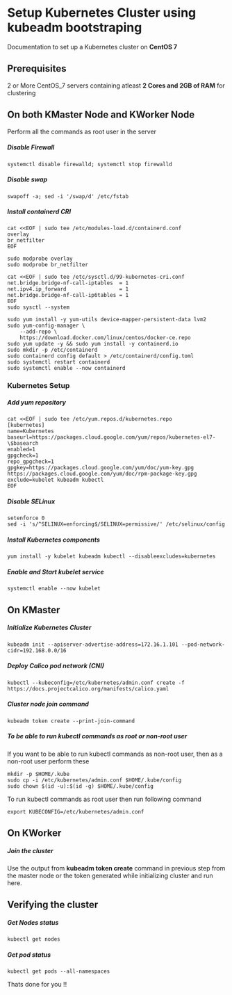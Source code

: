 # Setup Kubernetes Cluster using kubeadm bootstraping
Documentation to set up a Kubernetes cluster on __CentOS 7__

## Prerequisites
2 or More CentOS_7 servers containing atleast __2 Cores and 2GB of RAM__ for clustering 

## On both KMaster Node and KWorker Node
Perform all the commands as root user in the server

##### Disable Firewall
```
systemctl disable firewalld; systemctl stop firewalld
```
##### Disable swap
```
swapoff -a; sed -i '/swap/d' /etc/fstab
```
##### Install containerd CRI
```
cat <<EOF | sudo tee /etc/modules-load.d/containerd.conf
overlay
br_netfilter
EOF

sudo modprobe overlay
sudo modprobe br_netfilter

cat <<EOF | sudo tee /etc/sysctl.d/99-kubernetes-cri.conf
net.bridge.bridge-nf-call-iptables  = 1
net.ipv4.ip_forward                 = 1
net.bridge.bridge-nf-call-ip6tables = 1
EOF
sudo sysctl --system

sudo yum install -y yum-utils device-mapper-persistent-data lvm2
sudo yum-config-manager \
    --add-repo \
    https://download.docker.com/linux/centos/docker-ce.repo
sudo yum update -y && sudo yum install -y containerd.io
sudo mkdir -p /etc/containerd
sudo containerd config default > /etc/containerd/config.toml
sudo systemctl restart containerd
sudo systemctl enable --now containerd
```
### Kubernetes Setup
##### Add yum repository
```
cat <<EOF | sudo tee /etc/yum.repos.d/kubernetes.repo
[kubernetes]
name=Kubernetes
baseurl=https://packages.cloud.google.com/yum/repos/kubernetes-el7-\$basearch
enabled=1
gpgcheck=1
repo_gpgcheck=1
gpgkey=https://packages.cloud.google.com/yum/doc/yum-key.gpg https://packages.cloud.google.com/yum/doc/rpm-package-key.gpg
exclude=kubelet kubeadm kubectl
EOF
```
##### Disable SELinux
```
setenforce 0
sed -i 's/^SELINUX=enforcing$/SELINUX=permissive/' /etc/selinux/config
```
##### Install Kubernetes components
```
yum install -y kubelet kubeadm kubectl --disableexcludes=kubernetes
```
##### Enable and Start kubelet service
```
systemctl enable --now kubelet
```
## On KMaster
##### Initialize Kubernetes Cluster
```
kubeadm init --apiserver-advertise-address=172.16.1.101 --pod-network-cidr=192.168.0.0/16
```
##### Deploy Calico pod network (CNI)
```
kubectl --kubeconfig=/etc/kubernetes/admin.conf create -f https://docs.projectcalico.org/manifests/calico.yaml
```
##### Cluster node join command
```
kubeadm token create --print-join-command
```
##### To be able to run kubectl commands as root or non-root user
If you want to be able to run kubectl commands as non-root user, then as a non-root user perform these
```
mkdir -p $HOME/.kube
sudo cp -i /etc/kubernetes/admin.conf $HOME/.kube/config
sudo chown $(id -u):$(id -g) $HOME/.kube/config

```
To run kubectl commands as root user then run following command
```
export KUBECONFIG=/etc/kubernetes/admin.conf
```
## On KWorker
##### Join the cluster
Use the output from __kubeadm token create__ command in previous step from the master node or the token generated while initializing cluster and run here.

## Verifying the cluster
##### Get Nodes status
```
kubectl get nodes
```
##### Get pod status
```
kubectl get pods --all-namespaces
```

Thats done for you !!
